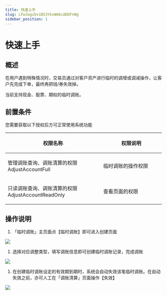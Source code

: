 ```yaml
---
title: 快速上手
slug: LFwJwgzbviB53YksWmbcADDFnWg
sidebar_position: 1
---
```



# 快速上手

## 概述

在用户遇到特殊情况时，交易员通过对客户资产进行临时的调增或调减操作，让客户先完成下单，最终再把钱/券失效掉。

当前支持现金、股票、期权的临时调账。

## 前置条件

您需要获取以下授权后方可正常使用系统功能

<table header_row="1">
<colgroup>
<col width="437"/>
<col width="393"/>
</colgroup>
<thead>
<tr><th><p>权限名称</p></th><th><p>权限说明</p></th></tr>
</thead>
<tbody>
<tr><td><p>管理调账查询、调账清算的权限<br/>AdjustAccountFull</p></td><td><p>临时调账的操作权限</p></td></tr>
<tr><td><p>只读调账查询、调账清算的权限<br/>AdjustAccountReadOnly</p></td><td><p>查看页面的权限</p></td></tr>
</tbody>
</table>

## 操作说明

1. 「临时调账」主页面点【临时调账】即可进入创建页面

<img src="/assets/Us7hbzneKognr0xyeO2cWNAlnPh.png" src-width="3746" src-height="1874" align="center"/>

1. 选择对应调整类型，填写调账信息即可创建临时调账记录，完成调账

<img src="/assets/R6npbqxStoHWsYxTAEoclcJXnSe.png" src-width="3314" src-height="1928" align="center"/>

1. 在创建临时调账设定的有效期到期时，系统会自动失效该笔临时调账。在自动失效之前，亦可人工在「调账清算」页面操作【失效】

<img src="/assets/VbFkbxOlnoLF3JxKnivcSNQinDc.png" src-width="3818" src-height="1960" align="center"/>

